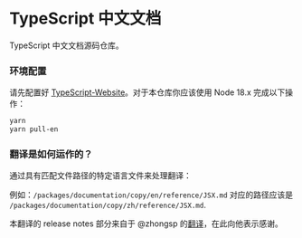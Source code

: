 # TypeScript 中文文档

TypeScript 中文文档源码仓库。

### 环境配置

请先配置好 [TypeScript-Website](https://github.com/ts-zh-docs/TypeScript-Website)。对于本仓库你应该使用 Node 18.x 完成以下操作：

```sh
yarn
yarn pull-en
```

### 翻译是如何运作的？ 

通过具有匹配文件路径的特定语言文件来处理翻译：

例如：`/packages/documentation/copy/en/reference/JSX.md` 对应的路径应该是 `/packages/documentation/copy/zh/reference/JSX.md`.

本翻译的 release notes 部分来自于 @zhongsp 的[翻译](https://github.com/zhongsp/TypeScript)，在此向他表示感谢。
